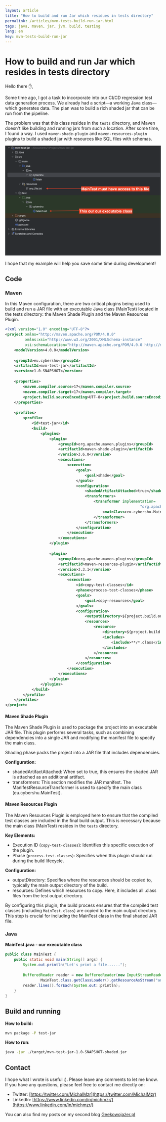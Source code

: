 ```yaml
---
layout: article
title: "How to build and run Jar which residues in tests directory"
permalink: /articles/mvn-tests-build-run-jar.html
tags: java, maven, jar, jvm, build, testing
lang: en
key: mvn-tests-build-run-jar
---
```

# How to build and run Jar which resides in tests directory

Hello there ✋,

Some time ago, I got a task to incorporate into our CI/CD regression test data generation process. We already had a script—a working Java class—which generates data. The plan was to build a rich shaded jar that can be run from the pipeline.

The problem was that this class resides in the `tests` directory, and Maven doesn't like building and running jars from such a location. After some time, I found a way. I used `maven-shade-plugin` and `maven-resources-plugin` plugins to build a shaded jar with resources like SQL files with schemas.

![](../assets/images/posts/mvn-tests-jar/whereisfile.png)

I hope that my example will help you save some time during development!

## Code

### Maven
In this Maven configuration, there are two critical plugins being used to build and run a JAR file with an executable Java class (MainTest) located in the tests directory: the Maven Shade Plugin and the Maven Resources Plugin.

```xml
<?xml version="1.0" encoding="UTF-8"?>
<project xmlns="http://maven.apache.org/POM/4.0.0"
         xmlns:xsi="http://www.w3.org/2001/XMLSchema-instance"
         xsi:schemaLocation="http://maven.apache.org/POM/4.0.0 http://maven.apache.org/xsd/maven-4.0.0.xsd">
    <modelVersion>4.0.0</modelVersion>

    <groupId>eu.cybershu</groupId>
    <artifactId>mvn-test-jar</artifactId>
    <version>1.0-SNAPSHOT</version>

    <properties>
        <maven.compiler.source>17</maven.compiler.source>
        <maven.compiler.target>17</maven.compiler.target>
        <project.build.sourceEncoding>UTF-8</project.build.sourceEncoding>
    </properties>

    <profiles>
        <profile>
            <id>test-jar</id>
            <build>
                <plugins>
                    <plugin>
                        <groupId>org.apache.maven.plugins</groupId>
                        <artifactId>maven-shade-plugin</artifactId>
                        <version>3.6.0</version>
                        <executions>
                            <execution>
                                <goals>
                                    <goal>shade</goal>
                                </goals>
                                <configuration>
                                    <shadedArtifactAttached>true</shadedArtifactAttached>
                                    <transformers>
                                        <transformer implementation=
                                                             "org.apache.maven.plugins.shade.resource.ManifestResourceTransformer">
                                            <mainClass>eu.cybershu.MainTest</mainClass>
                                        </transformer>
                                    </transformers>
                                </configuration>
                            </execution>
                        </executions>
                    </plugin>

                    <plugin>
                        <groupId>org.apache.maven.plugins</groupId>
                        <artifactId>maven-resources-plugin</artifactId>
                        <version>3.3.1</version>
                        <executions>
                            <execution>
                                <id>copy-test-classes</id>
                                <phase>process-test-classes</phase>
                                <goals>
                                    <goal>copy-resources</goal>
                                </goals>
                                <configuration>
                                    <outputDirectory>${project.build.outputDirectory}</outputDirectory>
                                    <resources>
                                        <resource>
                                            <directory>${project.build.testOutputDirectory}</directory>
                                            <includes>
                                                <include>**/*.class</include>
                                            </includes>
                                        </resource>
                                    </resources>
                                </configuration>
                            </execution>
                        </executions>
                    </plugin>
                </plugins>
            </build>
        </profile>
    </profiles>
</project>
```

#### Maven Shade Plugin
The Maven Shade Plugin is used to package the project into an executable JAR file. This plugin performs several tasks, such as combining dependencies into a single JAR and modifying the manifest file to specify the main class.

Shading phase packs the project into a JAR file that includes dependencies.

**Configuration:**
- shadedArtifactAttached: When set to true, this ensures the shaded JAR is attached as an additional artifact.
- transformers: This section modifies the JAR manifest. The ManifestResourceTransformer is used to specify the main class (eu.cybershu.MainTest).

#### Maven Resources Plugin
The Maven Resources Plugin is employed here to ensure that the compiled test classes are included in the final build output. This is necessary because the main class (MainTest) resides in the `tests` directory.

**Key Elements:**
- Execution ID (`copy-test-classes`): Identifies this specific execution of the plugin.
- Phase (`process-test-classes`): Specifies when this plugin should run during the build lifecycle.

**Configuration:**
- outputDirectory: Specifies where the resources should be copied to, typically the main output directory of the build.
- resources: Defines which resources to copy. Here, it includes all .class files from the test output directory.

By configuring this plugin, the build process ensures that the compiled test classes (including `MainTest.class`) are copied to the main output directory. This step is crucial for including the MainTest class in the final shaded JAR file.

### Java
**MainTest.java - our executable class**
```java
public class MainTest {
    public static void main(String[] args) {
        System.out.println("Let's print a file......");

        BufferedReader reader = new BufferedReader(new InputStreamReader(
                MainTest.class.getClassLoader().getResourceAsStream("any_file.txt")));
        reader.lines().forEach(System.out::println);
    }
}
```

## Build and running
**How to build:**
```bash
mvn package -P test-jar
```

**How to run:**
```bash
java -jar ./target/mvn-test-jar-1.0-SNAPSHOT-shaded.jar
```

## Contact
I hope what I wrote is useful :). Please leave any comments to let me know. If you have any questions, please feel free to contact me directly on:
- Twitter: [https://twitter.com/MichalMzr](https://twitter.com/MichalMzr)
- LinkedIn: [https://www.linkedin.com/in/michmzr/](https://www.linkedin.com/in/michmzr/)

You can also find my posts on my second blog [Geekowojażer.pl](https://www.geekowojazer.pl/)
